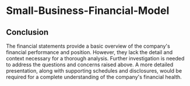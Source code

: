 # Small-Business-Financial-Model
## Conclusion
The financial statements provide a basic overview of the company's financial 
performance and position. However, they lack the detail and context necessary for a 
thorough analysis. Further investigation is needed to address the questions and 
concerns raised above. A more detailed presentation, along with supporting 
schedules and disclosures, would be required for a complete understanding of the 
company's financial health.